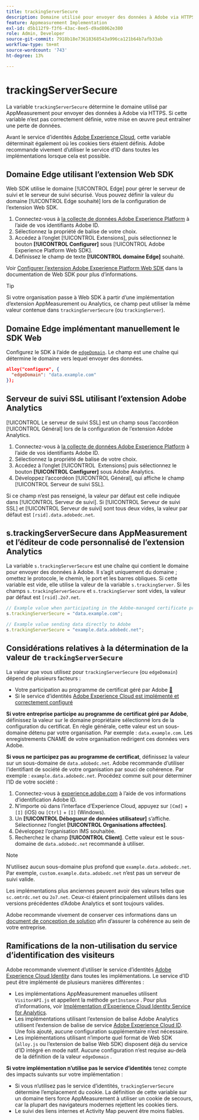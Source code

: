```yaml
---
title: trackingServerSecure
description: Domaine utilisé pour envoyer des données à Adobe via HTTPS.
feature: Appmeasurement Implementation
exl-id: d5b112f9-f3f6-43ac-8ee5-d9ad8062e380
role: Admin, Developer
source-git-commit: 7918b18e73618368543a996ca121b64b7afb33ab
workflow-type: tm+mt
source-wordcount: '743'
ht-degree: 13%

---
```


# trackingServerSecure

La variable `trackingServerSecure` détermine le domaine utilisé par AppMeasurement pour envoyer des données à Adobe via HTTPS. Si cette variable n’est pas correctement définie, votre mise en œuvre peut entraîner une perte de données.

Avant le service d’identités [Adobe Experience Cloud](https://experienceleague.adobe.com/en/docs/id-service/using/home), cette variable déterminait également où les cookies tiers étaient définis. Adobe recommande vivement d’utiliser le service d’ID dans toutes les implémentations lorsque cela est possible.

## Domaine Edge utilisant l’extension Web SDK

Web SDK utilise le domaine [!UICONTROL Edge] pour gérer le serveur de suivi et le serveur de suivi sécurisé. Vous pouvez définir la valeur du domaine [!UICONTROL Edge souhaité] lors de la configuration de l’extension Web SDK.

1. Connectez-vous à [la collecte de données Adobe Experience Platform](https://experience.adobe.com/data-collection) à l’aide de vos identifiants Adobe ID.
1. Sélectionnez la propriété de balise de votre choix.
1. Accédez à l’onglet [!UICONTROL Extensions], puis sélectionnez le bouton **[!UICONTROL Configurer]** sous [!UICONTROL Adobe Experience Platform Web SDK].
1. Définissez le champ de texte **[!UICONTROL domaine Edge]** souhaité.

Voir [Configurer l’extension Adobe Experience Platform Web SDK](https://experienceleague.adobe.com/docs/experience-platform/edge/extension/web-sdk-extension-configuration.html?lang=fr) dans la documentation de Web SDK pour plus d’informations.

>[!TIP]
>
>Si votre organisation passe à Web SDK à partir d’une implémentation d’extension AppMeasurement ou Analytics, ce champ peut utiliser la même valeur contenue dans `trackingServerSecure` (ou `trackingServer`).

## Domaine Edge implémentant manuellement le SDK Web

Configurez le SDK à l’aide de [`edgeDomain`](https://experienceleague.adobe.com/en/docs/experience-platform/web-sdk/commands/configure/edgedomain). Le champ est une chaîne qui détermine le domaine vers lequel envoyer des données.

```json
alloy("configure", {
  "edgeDomain": "data.example.com"
});
```

## Serveur de suivi SSL utilisant l’extension Adobe Analytics

[!UICONTROL Le serveur de suivi SSL] est un champ sous l’accordéon [!UICONTROL Général] lors de la configuration de l’extension Adobe Analytics.

1. Connectez-vous à [la collecte de données Adobe Experience Platform](https://experience.adobe.com/data-collection) à l’aide de vos identifiants Adobe ID.
1. Sélectionnez la propriété de balise de votre choix.
1. Accédez à l’onglet [!UICONTROL &#x200B; Extensions] puis sélectionnez le bouton **[!UICONTROL Configurer]** sous Adobe Analytics.
1. Développez l’accordéon [!UICONTROL Général], qui affiche le champ [!UICONTROL Serveur de suivi SSL].

Si ce champ n’est pas renseigné, la valeur par défaut est celle indiquée dans [!UICONTROL Serveur de suivi]. Si [!UICONTROL Serveur de suivi SSL] et [!UICONTROL Serveur de suivi] sont tous deux vides, la valeur par défaut est `[rsid].data.adobedc.net`.

## s.trackingServerSecure dans AppMeasurement et l’éditeur de code personnalisé de l’extension Analytics

La variable `s.trackingServerSecure` est une chaîne qui contient le domaine pour envoyer des données à Adobe. Il s’agit uniquement du domaine ; omettez le protocole, le chemin, le port et les barres obliques. Si cette variable est vide, elle utilise la valeur de la variable `s.trackingServer`. Si les champs `s.trackingServerSecure` et `s.trackingServer` sont vides, la valeur par défaut est `[rsid].2o7.net`.

```js
// Example value when participating in the Adobe-managed certificate program
s.trackingServerSecure = "data.example.com";

// Example value sending data directly to Adobe
s.trackingServerSecure = "example.data.adobedc.net";
```

## Considérations relatives à la détermination de la valeur de `trackingServerSecure`

La valeur que vous utilisez pour `trackingServerSecure` (ou `edgeDomain`) dépend de plusieurs facteurs :

* Votre participation au programme de certificat géré par Adobe [&#128279;](https://experienceleague.adobe.com/en/docs/core-services/interface/data-collection/adobe-managed-cert)
* Si le service d’identités [Adobe Experience Cloud est implémenté et correctement configuré](https://experienceleague.adobe.com/en/docs/id-service/using/home)

**Si votre entreprise participe au programme de certificat géré par Adobe**, définissez la valeur sur le domaine propriétaire sélectionné lors de la configuration du certificat. En règle générale, cette valeur est un sous-domaine détenu par votre organisation. Par exemple : `data.example.com`. Les enregistrements CNAME de votre organisation redirigent ces données vers Adobe.

**Si vous ne participez pas au programme de certificat**, définissez la valeur sur un sous-domaine de `data.adobedc.net`. Adobe recommande d’utiliser l’identifiant de société de votre organisation par souci de cohérence. Par exemple : `example.data.adobedc.net`. Procédez comme suit pour déterminer l’ID de votre société :

1. Connectez-vous à [experience.adobe.com](https://experience.adobe.com) à l’aide de vos informations d’identification Adobe ID.
1. N’importe où dans l’interface d’Experience Cloud, appuyez sur `[Cmd]` + `[I]` (iOS) ou `[Ctrl]` + `[I]` (Windows).
1. Un **[!UICONTROL Débogueur de données utilisateur]** s’affiche. Sélectionnez l’onglet **[!UICONTROL Organisations affectées]**.
1. Développez l’organisation IMS souhaitée.
1. Recherchez le champ **[!UICONTROL Client]**. Cette valeur est le sous-domaine de `data.adobedc.net` recommandé à utiliser.

>[!NOTE]
>
>N’utilisez aucun sous-domaine plus profond que `example.data.adobedc.net`. Par exemple, `custom.example.data.adobedc.net` n’est pas un serveur de suivi valide.

Les implémentations plus anciennes peuvent avoir des valeurs telles que `sc.omtrdc.net` ou `2o7.net`. Ceux-ci étaient principalement utilisés dans les versions précédentes d’Adobe Analytics et sont toujours valides.

Adobe recommande vivement de conserver ces informations dans un [ document de conception de solution](../../prepare/solution-design.md) afin d’assurer la cohérence au sein de votre entreprise.

## Ramifications de la non-utilisation du service d’identification des visiteurs

Adobe recommande vivement d’utiliser le service d’identités [Adobe Experience Cloud Identity](https://experienceleague.adobe.com/en/docs/id-service/using/home) dans toutes les implémentations. Le service d’ID peut être implémenté de plusieurs manières différentes :

* Les implémentations AppMeasurement manuelles utilisent `VisitorAPI.js` et appellent la méthode `getInstance` . Pour plus d’informations, voir [Implémentation d’Experience Cloud Identity Service for Analytics](https://experienceleague.adobe.com/en/docs/id-service/using/implementation/setup-analytics).
* Les implémentations utilisant l’extension de balise Adobe Analytics utilisent l’extension de balise de service [Adobe Experience Cloud ID](https://experienceleague.adobe.com/en/docs/experience-platform/tags/extensions/client/id-service/overview). Une fois ajouté, aucune configuration supplémentaire n’est nécessaire.
* Les implémentations utilisant n’importe quel format de Web SDK (`alloy.js` ou l’extension de balise Web SDK) disposent déjà du service d’ID intégré en mode natif. Aucune configuration n’est requise au-delà de la définition de la valeur `edgeDomain` .

**Si votre implémentation n’utilise pas le service d’identités** tenez compte des impacts suivants sur votre implémentation :

* Si vous n’utilisez pas le service d’identités, `trackingServerSecure` détermine l’emplacement du cookie. La définition de cette variable sur un domaine tiers force AppMeasurement à utiliser un cookie de secours, car la plupart des navigateurs modernes rejettent les cookies tiers.
* Le suivi des liens internes et Activity Map peuvent être moins fiables.
